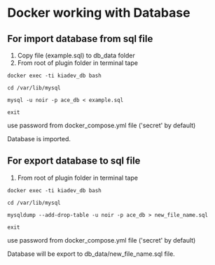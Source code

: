 # Docker working with Database

## For import database from sql file

1. Copy file (example.sql) to db_data folder
2. From root of plugin folder in terminal tape

`docker exec -ti kiadev_db bash`

`cd /var/lib/mysql`

`mysql -u noir -p ace_db < example.sql`

`exit`

use password from docker_compose.yml file ('secret' by default)

Database is imported.

## For export database to sql file

1. From root of plugin folder in terminal tape

`docker exec -ti kiadev_db bash`

`cd /var/lib/mysql`

`mysqldump --add-drop-table -u noir -p ace_db > new_file_name.sql`

`exit`

use password from docker_compose.yml file ('secret' by default)

Database will be export to db_data/new_file_name.sql file.
